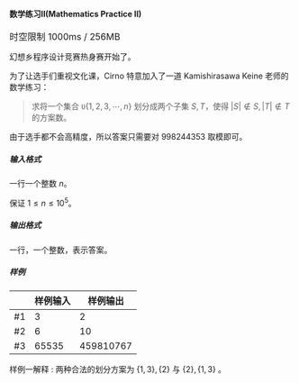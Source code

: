 #### 数学练习II(Mathematics Practice II)

<font size =3>时空限制 1000ms / 256MB</font>

幻想乡程序设计竞赛热身赛开始了。

为了让选手们重视文化课，Cirno 特意加入了一道 Kamishirasawa Keine 老师的数学练习：

> 求将一个集合 $\texttt{U}\{1,2,3,\cdots,n\}$ 划分成两个子集 $S,T$，使得 $|S|\notin S,|T|\notin T$ 的方案数。

由于选手都不会高精度，所以答案只需要对 $998244353$ 取模即可。

##### 输入格式

一行一个整数 $n$。

保证 $1 \le n \le 10^5$。

##### 输出格式

一行，一个整数，表示答案。

##### 样例

|      | 样例输入 | 样例输出  |
| ---- | -------- | --------- |
| #1   | 3        | 2         |
| #2   | 6        | 10        |
| #3   | 65535    | 459810767 |

样例一解释 : 两种合法的划分方案为 $\{1,3\},\{2\}$ 与 $\{2\},\{1,3\}$ 。

